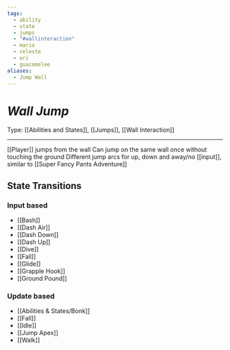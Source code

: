 ```yaml
---
tags:
  - ability
  - state
  - jumps
  - "#wallinteraction"
  - mario
  - celeste
  - ori
  - guacamelee
aliases:
  - Jump Wall
---
```

# _Wall Jump_

Type: [[Abilities and States]], [[Jumps]], [[Wall Interaction]]

----


[[Player]] jumps from the wall
Can jump on the same wall once without touching the ground
Different jump arcs for up, down and away/no [[input]], similar to [[Super Fancy Pants Adventure]]

## State Transitions

### Input based

* [[Bash]]
* [[Dash Air]]
* [[Dash Down]]
* [[Dash Up]]
* [[Dive]]
* [[Fall]]
* [[Glide]]
* [[Grapple Hook]]
* [[Ground Pound]]

### Update based

* [[Abilities & States/Bonk]]
* [[Fall]]
* [[Idle]]
* [[Jump Apex]]
* [[Walk]]